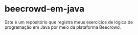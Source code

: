 # beecrowd-em-java
Este é um repositório que registra meus exercícios de lógica de programação em Java por meio da plataforma Beecrowd.
